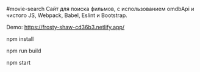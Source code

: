 #movie-search
Cайт для поиска фильмов, с использованием omdbApi и чистого JS, Webpack, Babel, Eslint и Bootstrap.

Demo: https://frosty-shaw-cd36b3.netlify.app/

npm install

npm run build

npm start
